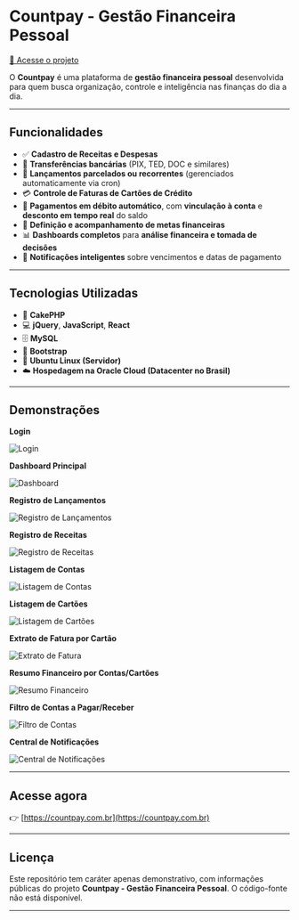# Countpay - Gestão Financeira Pessoal

[🔗 Acesse o projeto](https://countpay.com.br)

O **Countpay** é uma plataforma de **gestão financeira pessoal** desenvolvida para quem busca organização, controle e inteligência nas finanças do dia a dia.

---

## Funcionalidades

- ✅ **Cadastro de Receitas e Despesas**
- 🔄 **Transferências bancárias** (PIX, TED, DOC e similares)
- 📆 **Lançamentos parcelados ou recorrentes** (gerenciados automaticamente via cron)
- 💳 **Controle de Faturas de Cartões de Crédito**
- 🏦 **Pagamentos em débito automático**, com **vinculação à conta** e **desconto em tempo real** do saldo
- 🎯 **Definição e acompanhamento de metas financeiras**
- 📊 **Dashboards completos** para **análise financeira e tomada de decisões**
- 🔔 **Notificações inteligentes** sobre vencimentos e datas de pagamento

---

## Tecnologias Utilizadas

- 🍰 **CakePHP**
- 💻 **jQuery**, **JavaScript**, **React**
- 🗄️ **MySQL**
- 🎨 **Bootstrap**
- 🐧 **Ubuntu Linux (Servidor)**
- ☁️ **Hospedagem na Oracle Cloud (Datacenter no Brasil)**

---

## Demonstrações

  **Login**  
  
  ![Login](https://i.imgur.com/yRlixPu.png)

  **Dashboard Principal**  
  
  ![Dashboard](https://i.imgur.com/5JgrBS5.png)
  
  **Registro de Lançamentos**  
  
  ![Registro de Lançamentos](https://i.imgur.com/yMuFPdr.png)
  
  **Registro de Receitas**  
  
  ![Registro de Receitas](https://i.imgur.com/OmCfKDA.png)

  **Listagem de Contas**  
  
  ![Listagem de Contas](https://i.imgur.com/lBQLB6W.png)
 
  **Listagem de Cartões** 
  
  ![Listagem de Cartões](https://i.imgur.com/6cmCfP5.png)

  **Extrato de Fatura por Cartão**  
  
  ![Extrato de Fatura](https://i.imgur.com/iTixCAO.png)
  
  **Resumo Financeiro por Contas/Cartões**  
  
  ![Resumo Financeiro](https://i.imgur.com/uxDKg0P.png)

  **Filtro de Contas a Pagar/Receber**  
  
  ![Filtro de Contas](https://i.imgur.com/Md56R2A.png)

  **Central de Notificações**  
  
  ![Central de Notificações](https://i.imgur.com/j5rXfZP.png)

---

## Acesse agora

👉 [https://countpay.com.br](https://countpay.com.br)

---

## Licença

Este repositório tem caráter apenas demonstrativo, com informações públicas do projeto **Countpay - Gestão Financeira Pessoal**. O código-fonte não está disponível.

---

